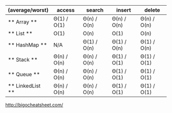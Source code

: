 (average/worst) | access | search | insert | delete
--- | --- | --- | --- | ---
** Array ** | Θ(1) / O(1) | Θ(n) / O(n) | Θ(n) / O(n) | Θ(n) / O(n)
** List ** | O(1) | O(n) | O(1) | O(n)
** HashMap ** | N/A | Θ(1) / O(n) | Θ(1) / O(n) | Θ(1) / O(n)
** Stack ** | Θ(n) / O(n) | Θ(n) / O(n) | Θ(1) / O(1) | Θ(1) / O(1)
** Queue ** | Θ(n) / O(n) | Θ(n) / O(n) | Θ(1) / O(1) | Θ(1) / O(1)
** LinkedList ** | Θ(n) / O(n) | Θ(n) / O(n) | Θ(1) / O(1) | Θ(1) / O(1)


http://bigocheatsheet.com/
